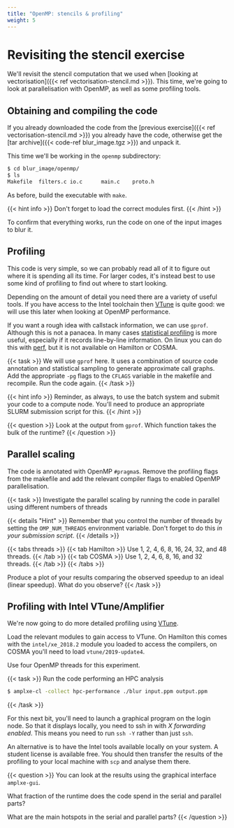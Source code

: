 ```yaml
---
title: "OpenMP: stencils & profiling"
weight: 5
---
```


# Revisiting the stencil exercise

We'll revisit the stencil computation that we used when [looking at
vectorisation]({{< ref vectorisation-stencil.md >}}). This time, we're
going to look at parallelisation with OpenMP, as well as some
profiling tools.


## Obtaining and compiling the code

If you already downloaded the code from the [previous exercise]({{<
ref vectorisation-stencil.md >}}) you already have the code, otherwise
get the [tar archive]({{< code-ref blur_image.tgz >}}) and unpack it.

This time we'll be working in the `openmp` subdirectory:
```sh
$ cd blur_image/openmp/
$ ls
Makefile  filters.c io.c      main.c    proto.h
```

As before, build the executable with `make`.

{{< hint info >}}
Don't forget to load the correct modules first.
{{< /hint >}}

To confirm that everything works, run the code on one of the input
images to blur it.

## Profiling

This code is very simple, so we can probably read all of it to figure
out where it is spending all its time. For larger codes, it's instead
best to use some kind of profiling to find out where to start looking.

Depending on the amount of detail you need there are a variety of
useful tools. If you have access to the Intel toolchain then
[VTune](https://software.intel.com/content/www/us/en/develop/tools/vtune-profiler.html)
is quite good: we will use this later when looking at OpenMP
performance.

If you want a rough idea with callstack information, we can use
`gprof`. Although this is not a panacea. In many cases [statistical
profiling](https://en.wikipedia.org/wiki/Profiling_(computer_programming)#Statistical_profilers)
is more useful, especially if it records line-by-line information. On
linux you can do this with
[perf](https://perf.wiki.kernel.org/index.php/Main_Page), but it is
not available on Hamilton or COSMA.

{{< task >}}
We will use `gprof` here. It uses a combination of source code
annotation and statistical sampling to generate approximate call
graphs. Add the appropriate `-pg` flags to the `CFLAGS` variable in
the makefile and recompile. Run the code again.
{{< /task >}}

{{< hint info >}}
Reminder, as always, to use the batch system and submit your code to a
compute node. You'll need to produce an appropriate SLURM submission
script for this.
{{< /hint >}}

{{< question >}}
Look at the output from `gprof`. Which function takes the bulk of the
runtime?
{{< /question >}}

## Parallel scaling

The code is annotated with OpenMP `#pragma`s. Remove the profiling
flags from the makefile and add the relevant compiler flags to enabled
OpenMP parallelisation.

{{< task >}}
Investigate the parallel scaling by running the code in parallel using
different numbers of threads

{{< details "Hint" >}}
Remember that you control the number of threads by setting the
`OMP_NUM_THREADS` environment variable. Don't forget to do this _in
your submission script_.
{{< /details >}}

{{< tabs threads >}}
{{< tab Hamilton >}}
Use 1, 2, 4, 6, 8, 16, 24, 32, and 48 threads.
{{< /tab >}}
{{< tab COSMA >}}
Use 1, 2, 4, 6, 8, 16, and 32 threads.
{{< /tab >}}
{{< /tabs >}}

Produce a plot of your results comparing the observed speedup to an
ideal (linear speedup). What do you observe?
{{< /task >}}

## Profiling with Intel VTune/Amplifier

We're now going to do more detailed profiling using
[VTune](https://software.intel.com/content/www/us/en/develop/tools/vtune-profiler.html).

Load the relevant modules to gain access to VTune. On Hamilton this
comes with the `intel/xe_2018.2` module you loaded to access the
compilers, on COSMA you'll need to load `vtune/2019-update4`.

Use four OpenMP threads for this experiment.

{{< task >}}
Run the code performing an HPC analysis

```sh
$ amplxe-cl -collect hpc-performance ./blur input.ppm output.ppm
```

{{< /task >}}

For this next bit, you'll need to launch a graphical program on the
login node. So that it displays locally, you need to ssh in with _X
forwarding enabled_. This means you need to run `ssh -Y` rather than
just `ssh`.

An alternative is to have the Intel tools available locally on your
system. A student license is available free. You should then transfer
the results of the profiling to your local machine with `scp` and
analyse them there.

{{< question >}}
You can look at the results using the graphical interface
`amplxe-gui`.

What fraction of the runtime does the code spend in the serial and
parallel parts?

What are the main hotspots in the serial and parallel parts?
{{< /question >}}
